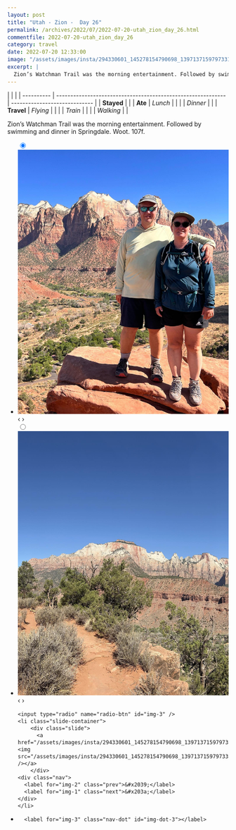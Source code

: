 ```yaml
---
layout: post
title: "Utah - Zion -  Day 26"
permalink: /archives/2022/07/2022-07-20-utah_zion_day_26.html
commentfile: 2022-07-20-utah_zion_day_26
category: travel
date: 2022-07-20 12:33:00
image: "/assets/images/insta/294330601_145278154790698_1397137159797331778_n_17971920580722730.jpg"
excerpt: |
  Zion’s Watchman Trail was the morning entertainment. Followed by swimming and dinner in Springdale. Woot. 107f.
---
```


|            |                                                              |
| ---------- | ------------------------------------------------------------ | ----------------------------- |
| **Stayed** |  |
| **Ate**    | _Lunch_                                                      |          |
|            | _Dinner_                                                     |          |
| **Travel** | _Flying_                                                     |          |
|            | _Train_                                                      |          |
|            | _Walking_                                                    |          |


Zion’s Watchman Trail was the morning entertainment. Followed by swimming and dinner in Springdale. Woot. 107f.


<ul class="slides">
    <input type="radio" name="radio-btn" id="img-1" checked="checked" />
    <li class="slide-container">
        <div class="slide">
          <a href="/assets/images/insta/294956285_436105138405841_4205692139387127489_n_17858357918780226.jpg"><img src="/assets/images/insta/294956285_436105138405841_4205692139387127489_n_17858357918780226.jpg" /></a>
        </div>
    <div class="nav">
      <label for="img-3" class="prev">&#x2039;</label>
      <label for="img-2" class="next">&#x203a;</label>
    </div>
    </li>
        <input type="radio" name="radio-btn" id="img-2"  />
    <li class="slide-container">
        <div class="slide">
          <a href="/assets/images/insta/294398311_567179484862652_6586767983339983682_n_17962093204838765.jpg"><img src="/assets/images/insta/294398311_567179484862652_6586767983339983682_n_17962093204838765.jpg" /></a>
        </div>
    <div class="nav">
      <label for="img-1" class="prev">&#x2039;</label>
      <label for="img-3" class="next">&#x203a;</label>
    </div>
    </li>
    
    <input type="radio" name="radio-btn" id="img-3" />
    <li class="slide-container">
        <div class="slide">
          <a href="/assets/images/insta/294330601_145278154790698_1397137159797331778_n_17971920580722730.jpg"><img src="/assets/images/insta/294330601_145278154790698_1397137159797331778_n_17971920580722730.jpg" /></a>
        </div>
    <div class="nav">
      <label for="img-2" class="prev">&#x2039;</label>
      <label for="img-1" class="next">&#x203a;</label>
    </div>
    </li>
			
<li class="nav-dots">
      <label for="img-1" class="nav-dot" id="img-dot-1"></label>
      <label for="img-2" class="nav-dot" id="img-dot-2"></label>

      <label for="img-3" class="nav-dot" id="img-dot-3"></label>

</li>
</ul>        
             

		